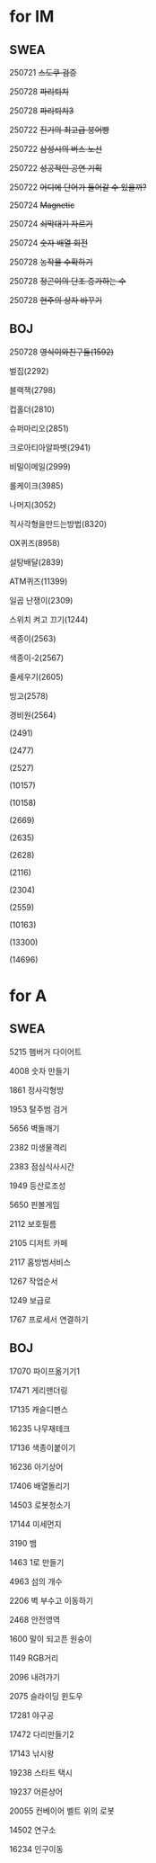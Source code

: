 # for IM
## SWEA
250721 ~~스도쿠 검증~~

250728 ~~파리퇴치~~

250728 ~~파리퇴치3~~

250722 ~~진기의 최고급 붕어빵~~

250722 ~~삼성시의 버스 노선~~

250722 ~~성공적인 공연 기획~~

250722 ~~어디에 단어가 들어갈 수 있을까?~~

250724 ~~Magnetic~~

250724 ~~쇠막대기 자르기~~

250724 ~~숫자 배열 회전~~

250728 ~~농작물 수확하기~~

250728 ~~정곤이의 단조 증가하는 수~~

250728 ~~현주의 상자 바꾸기~~

## BOJ
250728 ~~영식이와친구들(1592)~~

벌집(2292)

블랙잭(2798)

컵홀더(2810)

슈퍼마리오(2851)

크로아티아알파벳(2941)

비밀이메일(2999)

롤케이크(3985)

나머지(3052)

직사각형을만드는방법(8320)

OX퀴즈(8958)

설탕배달(2839)

ATM퀴즈(11399)

일곱 난쟁이(2309)

스위치 켜고 끄기(1244)

색종이(2563)

색종이-2(2567)

줄세우기(2605)

빙고(2578)

경비원(2564)

(2491)

(2477)

(2527)

(10157)

(10158)

(2669)

(2635)

(2628)

(2116)

(2304)

(2559)

(10163)

(13300)

(14696)

# for A
## SWEA
5215 햄버거 다이어트

4008 숫자 만들기

1861 정사각형방

1953 탈주범 검거

5656 벽돌깨기

2382 미생물격리

2383 점심식사시간

1949 등산로조성

5650 핀볼게임

2112 보호필름

2105 디저트 카페

2117 홈방범서비스

1267 작업순서

1249 보급로

1767 프로세서 연결하기

## BOJ
17070 파이프옮기기1

17471 게리맨더링

17135 캐슬디펜스

16235 나무재테크

17136 색종이붙이기

16236 아기상어

17406 배열돌리기

14503 로봇청소기

17144 미세먼지

3190 뱀

1463 1로 만들기

4963 섬의 개수

2206 벽 부수고 이동하기

2468 안전영역

1600 말이 되고픈 원숭이

1149 RGB거리

2096 내려가기


2075 슬라이딩 윈도우

17281 야구공

17472 다리만들기2

17143 낚시왕

19238 스타트 택시

19237 어른상어

20055 컨베이어 벨트 위의 로봇

14502 연구소

16234 인구이동